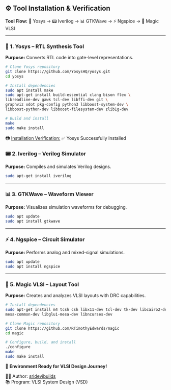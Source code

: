 ## ⚙️ Tool Installation & Verification

**Tool Flow:** 🧠 Yosys → 📟 Iverilog → 📊 GTKWave → ⚡ Ngspice → 🎨 Magic VLSI

---

### 🧠 1. Yosys – RTL Synthesis Tool
**Purpose:** Converts RTL code into gate-level representations.

```bash
# Clone Yosys repository
git clone https://github.com/YosysHQ/yosys.git
cd yosys 

# Install dependencies
sudo apt install make
sudo apt-get install build-essential clang bison flex \
libreadline-dev gawk tcl-dev libffi-dev git \
graphviz xdot pkg-config python3 libboost-system-dev \
libboost-python-dev libboost-filesystem-dev zlib1g-dev

# Build and install
make
sudo make install
```
📷 [Installation Verification:](https://github.com/sridevibuilds/ChipVSD/Week0/assests/yosysinstallation.jpg)
✅ Yosys Successfully Installed

### 📟 2. Iverilog – Verilog Simulator
**Purpose:** Compiles and simulates Verilog designs.

```bash
sudo apt-get install iverilog
```

---

### 📊 3. GTKWave – Waveform Viewer
**Purpose:** Visualizes simulation waveforms for debugging.

```bash
sudo apt update
sudo apt install gtkwave
```

---

### ⚡ 4. Ngspice – Circuit Simulator
**Purpose:** Performs analog and mixed-signal simulations.

```bash
sudo apt update
sudo apt install ngspice
```

---

### 🎨 5. Magic VLSI – Layout Tool
**Purpose:** Creates and analyzes VLSI layouts with DRC capabilities.

```bash
# Install dependencies
sudo apt-get install m4 tcsh csh libx11-dev tcl-dev tk-dev libcairo2-dev \
mesa-common-dev libglu1-mesa-dev libncurses-dev

# Clone Magic repository
git clone https://github.com/RTimothyEdwards/magic
cd magic

# Configure, build, and install
./configure
make
sudo make install
```

🚀 **Environment Ready for VLSI Design Journey!**
 
👨‍💻 Author: [sridevibuilds](https://github.com/sridevibuilds)  
📚 Program: VLSI System Design (VSD)

